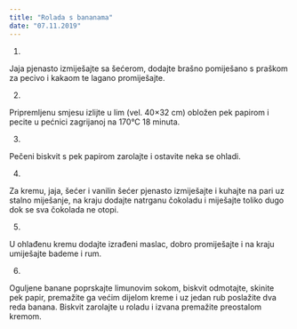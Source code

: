 ```yaml
--- 
title: "Rolada s bananama"
date: "07.11.2019"
---
```


1.
Jaja pjenasto izmiješajte sa šećerom, dodajte brašno pomiješano s praškom za pecivo i kakaom te lagano promiješajte.

2.
Pripremljenu smjesu izlijte u lim (vel. 40×32 cm) obložen pek papirom i pecite u pećnici zagrijanoj na 170°C 18 minuta.

3.
Pečeni biskvit s pek papirom zarolajte i ostavite neka se ohladi.

4.
Za kremu, jaja, šećer i vanilin šećer pjenasto izmiješajte i kuhajte na pari uz stalno miješanje, na kraju dodajte natrganu čokoladu i miješajte toliko dugo dok se sva čokolada ne otopi.

5.
U ohlađenu kremu dodajte izrađeni maslac, dobro promiješajte i na kraju umiješajte bademe i rum.

6.
Oguljene banane poprskajte limunovim sokom, biskvit odmotajte, skinite pek papir, premažite ga većim dijelom kreme i uz jedan rub poslažite dva reda banana. Biskvit zarolajte u roladu i izvana premažite preostalom kremom.


